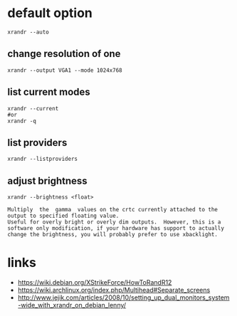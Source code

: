 # default option

```
xrandr --auto
```

## change resolution of one

```
xrandr --output VGA1 --mode 1024x768
```

## list current modes

```
xrandr --current
#or
xrandr -q
```

## list providers

```
xrandr --listproviders
```

## adjust brightness

```
xrandr --brightness <float>
```

```
Multiply  the  gamma  values on the crtc currently attached to the output to specified floating value.
Useful for overly bright or overly dim outputs.  However, this is a software only modification, if your hardware has support to actually change the brightness, you will probably prefer to use xbacklight.
```

# links

* https://wiki.debian.org/XStrikeForce/HowToRandR12
* https://wiki.archlinux.org/index.php/Multihead#Separate_screens
* http://www.jejik.com/articles/2008/10/setting_up_dual_monitors_system-wide_with_xrandr_on_debian_lenny/
